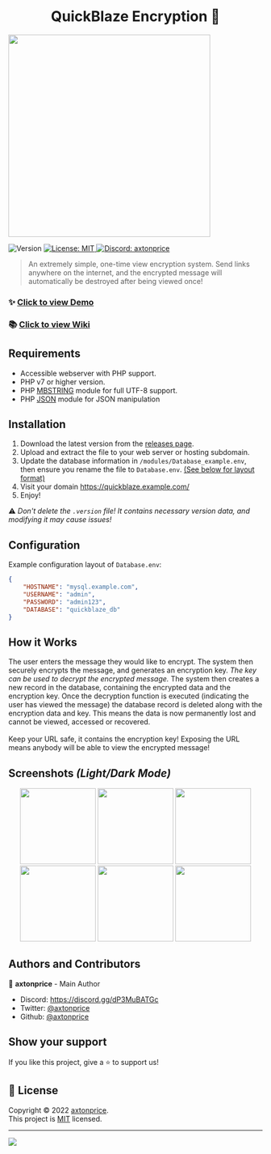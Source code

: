 <h1 align="center">QuickBlaze Encryption 👋</h1>

<img height="400" src="https://user-images.githubusercontent.com/37771600/163716199-8fb7ceed-0d4b-493b-97dd-3365938c14d7.png" />

<p>
  <img alt="Version" src="https://img.shields.io/badge/version-v1.0.5_Stable-blue.svg?cacheSeconds=2592000" />
  <a href="https://github.com/axtonprice/quickblaze-encrypt/blob/main/LICENSE" target="_blank">
    <img alt="License: MIT" src="https://img.shields.io/badge/License-MIT-yellow.svg" />
  </a>
  <a href="https://axtonprice.com?discord" target="_blank">
    <img alt="Discord: axtonprice" src="https://discord.com/api/guilds/826239258590969897/widget.png?style=shield" />
  </a>
</p>

> An extremely simple, one-time view encryption system. Send links anywhere on the internet, and the encrypted message will automatically be destroyed after being viewed once!

### ✨ <a href="https://quickblaze.axtonprice.com" target="_blank">Click to view Demo</a>
### 📚 <a href="https://github.com/axtonprice-dev/quickblaze-encrypt/wiki">Click to view Wiki</a>

## Requirements

- Accessible webserver with PHP support.
- PHP v7 or higher version.
- PHP [MBSTRING](http://php.net/manual/en/book.mbstring.php) module for full UTF-8 support.
- PHP [JSON](http://php.net/manual/en/book.json.php) module for JSON manipulation

## Installation

1. Download the latest version from the <a href="https://github.com/axtonprice/quickblaze-encrypt/releases">releases page</a>. 
2. Upload and extract the file to your web server or hosting subdomain. 
3. Update the database information in `/modules/Database_example.env`, then ensure you rename the file to `Database.env`. [(See below for layout format)](#configuration)
4. Visit your domain https://quickblaze.example.com/
5. Enjoy!

⚠️ *Don't delete the `.version` file! It contains necessary version data, and modifying it may cause issues!*

## Configuration
Example configuration layout of `Database.env`:
```json
{
    "HOSTNAME": "mysql.example.com",
    "USERNAME": "admin",
    "PASSWORD": "admin123",
    "DATABASE": "quickblaze_db"
}
```

## How it Works

The user enters the message they would like to encrypt. The system then securely encrypts the message, and generates an encryption key. *The key can be used to decrypt the encrypted message.* The system then creates a new record in the database, containing the encrypted data and the encryption key. Once the decryption function is executed (indicating the user has viewed the message) the database record is deleted along with the encryption data and key. This means the data is now permanently lost and cannot be viewed, accessed or recovered. <br><br>Keep your URL safe, it contains the encryption key! Exposing the URL means anybody will be able to view the encrypted message!

## Screenshots *(Light/Dark Mode)*

<p align="center">
  <img height="150" src="https://user-images.githubusercontent.com/37771600/163694900-13dbb832-05f2-4a55-856d-9d0d9e315621.png">
  <img height="150" src="https://user-images.githubusercontent.com/37771600/163694908-a332341b-6230-440c-a3e6-477c54193f71.png">
  <img height="150" src="https://user-images.githubusercontent.com/37771600/163694918-84fe78cc-286b-4d8d-8eef-0a172b517c0e.png">
  <img height="150" src="https://user-images.githubusercontent.com/37771600/163694933-4ea122b3-e2a4-4cee-82fd-065126bb3a3f.png">
  <img height="150" src="https://user-images.githubusercontent.com/37771600/163694928-8b23235b-a671-43fb-af71-7526c4a71035.png">
  <img height="150" src="https://user-images.githubusercontent.com/37771600/163694926-fd6ffa78-774c-456d-b942-8bea12f57662.png">
</p>
  
## Authors and Contributors

👤 **axtonprice** - Main Author

* Discord: https://discord.gg/dP3MuBATGc
* Twitter: [@axtonprice](https://twitter.com/axtonprice)
* Github: [@axtonprice](https://github.com/axtonprice)

## Show your support

If you like this project, give a ⭐️ to support us!

## 📝 License

Copyright © 2022 [axtonprice](https://github.com/axtonprice).<br />
This project is [MIT](https://github.com/axtonprice/quickblaze-encrypt/blob/main/LICENSE) licensed.

<hr>

<a href="https://discord.gg/dP3MuBATGc"><img src="https://discord.com/api/guilds/826239258590969897/widget.png?style=banner3"/></a>
